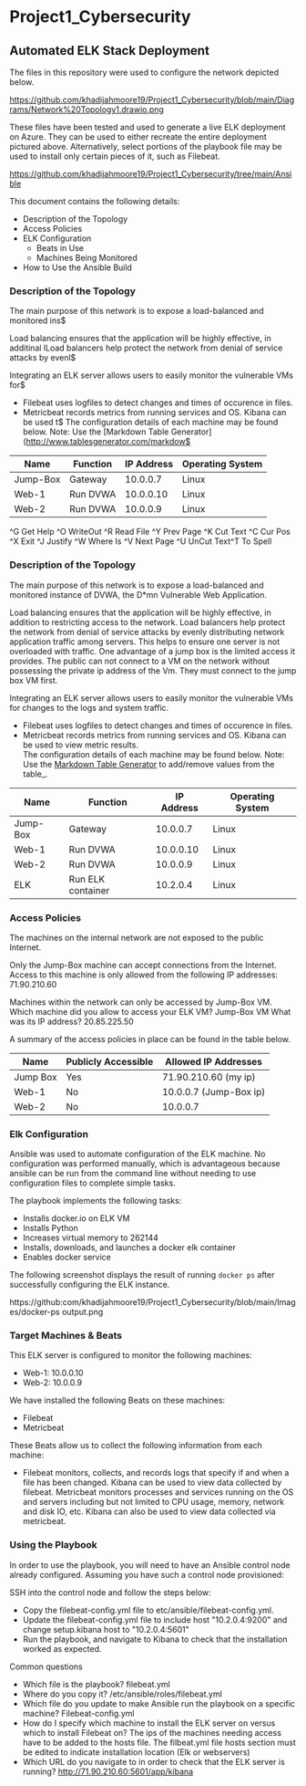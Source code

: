 # Project1_Cybersecurity
## Automated ELK Stack Deployment

The files in this repository were used to configure the network depicted below.

https://github.com/khadijahmoore19/Project1_Cybersecurity/blob/main/Diagrams/Network%20Topology1.drawio.png

These files have been tested and used to generate a live ELK deployment on Azure. They can be used to either recreate the entire deployment pictured above. Alternatively, select portions of the playbook file may be used to install only certain pieces of it, such as Filebeat.

https://github.com/khadijahmoore19/Project1_Cybersecurity/tree/main/Ansible

This document contains the following details:
- Description of the Topology
- Access Policies
- ELK Configuration
  - Beats in Use
  - Machines Being Monitored
- How to Use the Ansible Build


### Description of the Topology

The main purpose of this network is to expose a load-balanced and monitored ins$

Load balancing ensures that the application will be highly effective, in additinal lLoad balancers help protect the network from denial of service attacks by evenl$

Integrating an ELK server allows users to easily monitor the vulnerable VMs for$
- Filebeat uses logfiles to detect changes and times of occurence in files.
- Metricbeat records metrics from running services and OS. Kibana can be used t$
The configuration details of each machine may be found below.
Note: Use the [Markdown Table Generator](http://www.tablesgenerator.com/markdow$

| Name     |      Function     | IP Address | Operating System |
|----------|-------------------|------------|------------------|
| Jump-Box | Gateway           | 10.0.0.7   | Linux            |
| Web-1    | Run DVWA          | 10.0.0.10  | Linux            |
| Web-2    | Run DVWA          | 10.0.0.9   | Linux            |

^G Get Help  ^O WriteOut  ^R Read File ^Y Prev Page ^K Cut Text  ^C Cur Pos
^X Exit      ^J Justify   ^W Where Is  ^V Next Page ^U UnCut Text^T To Spell
### Description of the Topology

The main purpose of this network is to expose a load-balanced and monitored instance of DVWA, the D*mn Vulnerable Web Application.

Load balancing ensures that the application will be highly effective, in addition to restricting access to the network.
Load balancers help protect the network from denial of service attacks by evenly distributing network application traffic among servers. This helps to ensure one server is not overloaded with traffic. One advantage of a jump box is the limited access it provides. The public can not connect to a VM on the network without possessing the private ip address of the Vm. They  must connect to the jump box VM first. 

Integrating an ELK server allows users to easily monitor the vulnerable VMs for changes to the logs and system traffic.
- Filebeat uses logfiles to detect changes and times of occurence in files. 
- Metricbeat records metrics from running services and OS. Kibana can be used to view metric results.  
The configuration details of each machine may be found below.
Note: Use the [Markdown Table Generator](http://www.tablesgenerator.com/markdown_tables) to add/remove values from the table_.

| Name     |      Function     | IP Address | Operating System |
|----------|-------------------|------------|------------------|
| Jump-Box | Gateway           | 10.0.0.7   | Linux            |
| Web-1    | Run DVWA          | 10.0.0.10  | Linux            |
| Web-2    | Run DVWA          | 10.0.0.9   | Linux            |
| ELK      | Run ELK container | 10.2.0.4   | Linux            |

### Access Policies

The machines on the internal network are not exposed to the public Internet. 

Only the Jump-Box machine can accept connections from the Internet. Access to this machine is only allowed from the following IP addresses: 71.90.210.60

Machines within the network can only be accessed by Jump-Box VM.
Which machine did you allow to access your ELK VM? Jump-Box VM 
What was its IP address? 20.85.225.50

A summary of the access policies in place can be found in the table below.

| Name     | Publicly Accessible | Allowed IP Addresses  |
|----------|---------------------|-----------------------|
| Jump Box | Yes                 | 71.90.210.60 (my ip)  |
| Web-1    | No                  | 10.0.0.7 (Jump-Box ip)|
| Web-2    | No                  | 10.0.0.7              |

### Elk Configuration

Ansible was used to automate configuration of the ELK machine. No configuration was performed manually, which is advantageous because ansible can be run from the command line without needing to use configuration files to complete simple tasks.

The playbook implements the following tasks:
- Installs docker.io on ELK VM
- Installs Python 
- Increases virtual memory to 262144
- Installs, downloads, and launches a docker elk container 
- Enables docker service

The following screenshot displays the result of running `docker ps` after successfully configuring the ELK instance.

https://github:com/khadijahmoore19/Project1_Cybersecurity/blob/main/Images/docker-ps output.png

### Target Machines & Beats
This ELK server is configured to monitor the following machines:
- Web-1: 10.0.0.10 
- Web-2: 10.0.0.9

We have installed the following Beats on these machines:
- Filebeat
- Metricbeat

These Beats allow us to collect the following information from each machine:
- Filebeat monitors, collects, and records logs that specify if and when a file has been changed. Kibana can be used to view data collected by filebeat. Metricbeat monitors processes and services running on the OS and servers including but not limited to CPU usage, memory, network and disk IO, etc. Kibana can also be used to view data collected via metricbeat. 

### Using the Playbook
In order to use the playbook, you will need to have an Ansible control node already configured. Assuming you have such a control node provisioned: 

SSH into the control node and follow the steps below:
- Copy the filebeat-config.yml file to etc/ansible/filebeat-config.yml.
- Update the filebeat-config.yml file to include host "10.2.0.4:9200" and change setup.kibana host to "10.2.0.4:5601"
- Run the playbook, and navigate to Kibana to check that the installation worked as expected.

Common questions
- Which file is the playbook? filebeat.yml
- Where do you copy it? /etc/ansible/roles/filebeat.yml
- Which file do you update to make Ansible run the playbook on a specific machine? Filebeat-config.yml
- How do I specify which machine to install the ELK server on versus which to install Filebeat on? The ips of the machines needing access have to be added to the hosts file. The filbeat.yml file hosts section must be edited to indicate installation location (Elk or webservers)
- Which URL do you navigate to in order to check that the ELK server is running? http://71.90.210.60:5601/app/kibana


